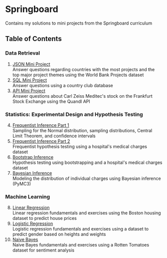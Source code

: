 # Springboard

Contains my solutions to mini projects from the Springboard curriculum

## Table of Contents

### Data Retrieval

1. [JSON Mini Project](https://github.com/jennyrhee/springboard/tree/master/json_mini_project)  
Answer questions regarding countries with the most projects and the top major project themes using the World Bank Projects dataset
2. [SQL Mini Project](https://github.com/jennyrhee/springboard/blob/master/sql_miniproject/sql_project.sql)  
Answer questions using a country club database
3. [API Mini Project](https://github.com/jennyrhee/springboard/blob/master/api_miniproject/api_data_wrangling_mini_project.ipynb)  
Answer questions about Carl Zeiss Meditec's stock on the Frankfurt Stock Exchange using the Quandl API

### Statistics: Experimental Design and Hypothesis Testing

4. [Frequentist Inference Part 1](https://github.com/jennyrhee/springboard/blob/master/frequentist_inference/frequentist_inference_1a.ipynb)  
   Sampling for the Normal distribution, sampling distributions, Central Limit Theorem, and confidence intervals
5. [Frequentist Inference Part 2](https://github.com/jennyrhee/springboard/blob/master/frequentist_inference/frequentist_inference_1b.ipynb)  
   Frequentist hypothesis testing using a hospital's medical charges dataset
6. [Bootstrap Inference](https://github.com/jennyrhee/springboard/blob/master/bootstrap_inference/bootstrap_inference.ipynb)  
   Hypothesis testing using bootstrapping and a hospital's medical charges dataset
7. [Bayesian Inference](https://github.com/jennyrhee/springboard/blob/master/bayesian_inference/bayesian_inference.ipynb)  
   Modeling the distribution of individual charges using Bayesian inference (PyMC3)

### Machine Learning

8. [Linear Regression](https://github.com/jennyrhee/springboard/blob/master/linear_regression/linear-regression.ipynb)  
   Linear regression fundamentals and exercises using the Boston housing dataset to predict house prices
9. [Logistic Regression](https://github.com/jennyrhee/springboard/blob/master/logistic_regression/logistic-regression.ipynb)  
   Logistic regression fundamentals and exercises using a dataset to predict gender based on heights and weights
10. [Naive Bayes](https://github.com/jennyrhee/springboard/blob/master/naive_bayes/naive-bayes.ipynb)  
   Naive Bayes fundamentals and exercises using a Rotten Tomatoes dataset for sentiment analysis

